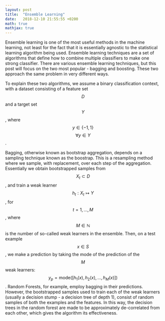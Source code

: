 ```yaml
---
layout: post
title:  "Ensemble Learning"
date:   2018-12-10 21:55:55 +0200
math: true
mathjax: true
---
```


Ensemble learning is one of the most useful methods in the machine learning, not least for the fact that it is essentially agnostic to the statistical learning algorithm being used. Ensemble learning techniques are a set of algorithms that define how to combine multiple classifiers to make one strong classifier. There are various ensemble learning techniques, but this post will focus on the two most popular - bagging and boosting. These two approach the same problem in very different ways.

To explain these two algorithms, we assume a binary classification context, with a dataset consisting of a feature set $$ D $$ and a target set $$ Y $$, where $$ y \in \{-1, 1\} $$ $$ \forall y \in Y $$.

Bagging, otherwise known as bootstrap aggregation, depends on a sampling technique known as the boostrap. This is a resampling method where we sample, with replacement, over each step of the aggregation. Essentially we obtain bootstrapped samples from $$ X_t \subset D $$, and train a weak learner $$ h_t : X_t \mapsto Y $$, for $$ t = 1, \dots, M $$, where $$ M \in \mathbb{N} $$ is the number of so-called weak learners in the ensemble. Then, on a test example $$ x \in S $$, we make a prediction by taking the mode of the prediction of the $$ M $$ weak learners: $$ y_p = \text{mode}([h_1(x), h_2(x), \dots, h_M(x)]) $$. Random Forests, for example, employ bagging in their predictions. However, the bootstrapped samples used to train each of the weak learners (usually a decision stump - a decision tree of depth 1), consist of random samples of both the examples and the features. In this way, the decision trees in the random forest are made to be approximately de-correlated from each other, which gives the algorithm its effectiveness.
